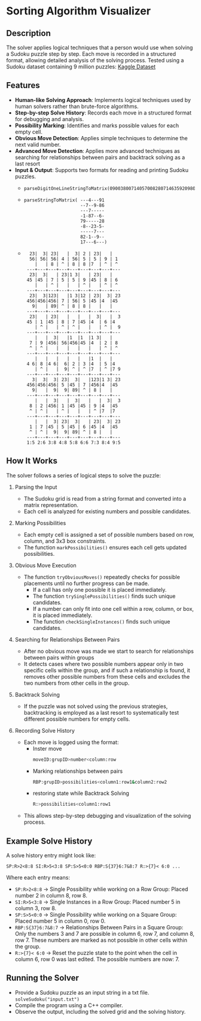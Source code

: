# Sorting Algorithm Visualizer

## Description
The solver applies logical techniques that a person would use when solving a Sudoku puzzle step by step. 
Each move is recorded in a structured format, allowing detailed analysis of the solving process. Tested using a Sudoku dataset containing 9 million puzzles: [Kaggle Dataset](https://www.kaggle.com/datasets/rohanrao/sudoku)

## Features
- **Human-like Solving Approach**: Implements logical techniques used by human solvers rather than brute-force algorithms.
- **Step-by-step Solve History**: Records each move in a structured format for debugging and analysis.
- **Possibility Marking**: Identifies and marks possible values for each empty cell.
- **Obvious Move Detection**: Applies simple techniques to determine the next valid number.
- **Advanced Move Detection**: Applies more advanced techniques as searching for relationships between pairs and backtrack solving as a last resort
- **Input & Output**: Supports two formats for reading and printing Sudoku puzzles.
  - ```
    parseDigitOneLineStringToMatrix(090038007140570082807146359209800763004090008080002104430905870900780045578401936)`
  - ```
    parseStringToMatrix( ---4---91
                         --7--9-86
                         ---7-----
                         -1-87--6-
                         79-----28
                         -8--23-5-
                         -----7---
                         82-1--9--
                         17---6---)
   - ```
       23|  3| 23|   |  3| 2 | 23|   |
       56| 56| 56| 4 | 56| 5 | 5 | 9 | 1
         |   | 8 | ^ | 8 | 8 |7  | ^ | ^
      ---+---+---+---+---+---+---+---+---
       23|  3|   | 23|1 3|   | 23|   |
      45 |45 | 7 | 5 | 5 | 9 |45 | 8 | 6
         |   | ^ |   |   | ^ |   | ^ | ^
      ---+---+---+---+---+---+---+---+---
       23|  3|123|   |1 3|12 | 23|  3| 23
      456|456|456| 7 | 56| 5 |45 |4  |45
        9|   | 89| ^ | 8 | 8 |   |   |
      ---+---+---+---+---+---+---+---+---
       23|   | 23|   |   |   |  3|   |  3
      45 | 1 |45 | 8 | 7 |45 |4  | 6 |4
         | ^ |   | ^ | ^ |   |   | ^ |  9
      ---+---+---+---+---+---+---+---+---
         |   |  3|   |1  |1  |1 3|   |
       7 | 9 |456| 56|456|45 |4  | 2 | 8
       ^ | ^ |   |   |   |   |   | ^ | ^
      ---+---+---+---+---+---+---+---+---
         |   |   |   |   |   |1  |   |
      4 6| 8 |4 6|  6| 2 | 3 |4  | 5 |4
         | ^ |   |  9| ^ | ^ |7  | ^ |7 9
      ---+---+---+---+---+---+---+---+---
        3|  3|  3| 23|  3|   |123|1 3| 23
      456|456|456| 5 |45 | 7 |456|4  |45
        9|   |  9|  9| 89| ^ | 8 |   |
      ---+---+---+---+---+---+---+---+---
         |   |  3|   |  3|   |   |  3|  3
       8 | 2 |456| 1 |45 |45 | 9 |4  |45
       ^ | ^ |   | ^ |   |   | ^ |7  |7
      ---+---+---+---+---+---+---+---+---
         |   |  3| 23|  3|   | 23|  3| 23
       1 | 7 |45 | 5 |45 | 6 |45 |4  |45
       ^ | ^ |  9|  9| 89| ^ | 8 |   |
      ---+---+---+---+---+---+---+---+---
      1:5 2:6 3:8 4:8 5:8 6:6 7:3 8:4 9:5

## How It Works

The solver follows a series of logical steps to solve the puzzle:
1. Parsing the Input
   - The Sudoku grid is read from a string format and converted into a matrix representation.
   - Each cell is analyzed for existing numbers and possible candidates.

2. Marking Possibilities
   - Each empty cell is assigned a set of possible numbers based on row, column, and 3x3 box constraints.
   - The function `markPossibilities()` ensures each cell gets updated possibilities.

3. Obvious Move Execution 
   - The function `tryObviousMoves()` repeatedly checks for possible placements until no further progress can be made.
     - If a call has only one possible it is placed immediately.
     - The function `trySinglePossibilities()` finds such unique candidates.
     - If a number can only fit into one cell within a row, column, or box, it is placed immediately.
     - The function `checkSingleInstances()` finds such unique candidates.

4. Searching for Relationships Between Pairs
   - After no obvious move was made we start to search for relationships between pairs within groups
   - It detects cases where two possible numbers appear only in two specific cells within the group,
     and if such a relationship is found, it removes other possible numbers from these cells and excludes the two numbers from other cells in the group.
   
5. Backtrack Solving
   - If the puzzle was not solved using the previous strategies, backtracking is employed as a last resort to systematically test different possible numbers for empty cells.

6. Recording Solve History
   - Each move is logged using the format:
     - Inster move
       ```sh
       moveID:grupID>number<column:row
     - Marking relationships between pairs
       ```sh
       RBP:grupID>possibilities<column1:row1&column2:row2
     - restoring state while Backtrack Solving
       ```sh
       R:>possibilities<column1:row1
   - This allows step-by-step debugging and visualization of the solving process.


## Example Solve History

A solve history entry might look like:
```
SP:R>2<8:8 SI:R>5<3:8 SP:S>5<0:0 RBP:S{37}6:7&8:7 R:>{7}< 6:0 ...
```
Where each entry means:
- `SP:R>2<8:8` → Single Possibility whlie working on a Row Group: Placed number 2 in column 8, row 8.
- `SI:R>5<3:8` → Single Instances in a Row Group: Placed number 5 in column 3, row 8.
- `SP:S>5<0:0` → Single Possibility whlie working on a Square Group: Placed number 5 in column 0, row 0.
- `RBP:S{37}6:7&8:7` → Relationships Between Pairs in a Square Group: Only the numbers 3 and 7 are possible in column 6, row 7, and column 8, row 7. These numbers are marked as not possible in other cells within the group.
- `R:>{7}< 6:0` → Reset the puzzle state to the point when the cell in column 6, row 0 was last edited. The possible numbers are now: 7.

## Running the Solver

 - Provide a Sudoku puzzle as an input string in a txt file. `solveSudoku("input.txt")`
 - Compile the program using a C++ compiler.
 - Observe the output, including the solved grid and the solving history.
